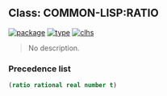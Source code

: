 ## Class: COMMON-LISP:RATIO
[![package](https://img.shields.io/badge/Package-COMMON--LISP-5f9ea0.svg?style=social&colorA=999999)](../) [![type](https://img.shields.io/badge/Type-Class-5f9ea0.svg?style=social&colorA=999999)](../#class) [![clhs](https://img.shields.io/badge/CLHS-RATIO-5f9ea0.svg?style=social&colorA=999999)](http://www.lispworks.com/documentation/HyperSpec/Body/t_ratio.htm) 

> No description.

### Precedence list
```cl
(ratio rational real number t)
```
